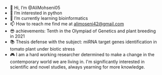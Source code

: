 - 👋 Hi, I’m @AliMohseni05
- 👀 I’m interested in python 
- 🌱 I’m currently learning bioinformatics
- 📫 How to reach me find me at alimoseni42@gmail.com 
- 😎 achievements: Tenth in the Olympiad of Genetics and plant breeding in 2021
- 📚 Thesis defense with the subject: miRNA target genes identification in tomato plant under biotic stress
- 🎮 I am a hard working researcher determined to make a change in the contemporary world we are living in. I'm significantly interested in scientific and novel studies, always yearning for more knowledge.

<!---
AliMohseni05/AliMohseni05 is a ✨ special ✨ repository because its `README.md` (this file) appears on your GitHub profile.
You can click the Preview link to take a look at your changes.
--->
